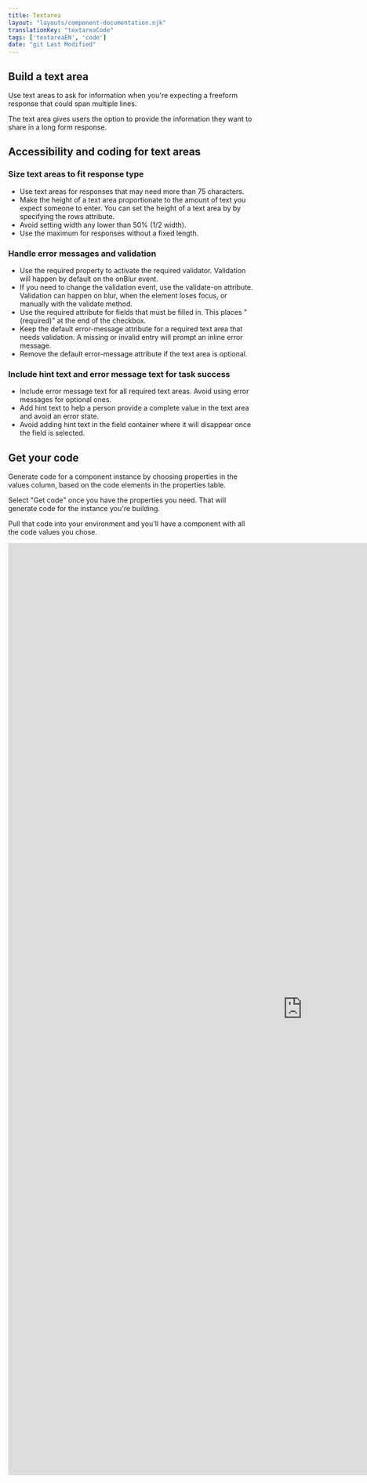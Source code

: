```yaml
---
title: Textarea
layout: "layouts/component-documentation.njk"
translationKey: "textareaCode"
tags: ['textareaEN', 'code']
date: "git Last Modified"
---
```


## Build a text area

Use text areas to ask for information when you're expecting a freeform response that could span multiple lines.

The text area gives users the option to provide the information they want to share in a long form response.

## Accessibility and coding for text areas

### Size text areas to fit response type

- Use text areas for responses that may need more than 75 characters.
- Make the height of a text area proportionate to the amount of text you expect someone to enter. You can set the height of a text area by by specifying the rows attribute.
- Avoid setting width any lower than 50% (1/2 width).
- Use the maximum for responses without a fixed length.

### Handle error messages and validation

- Use the required property to activate the required validator. Validation will happen by default on the onBlur event.
- If you need to change the validation event, use the validate-on attribute. Validation can happen on blur, when the element loses focus, or manually with the validate method.
- Use the required attribute for fields that must be filled in. This places "(required)" at the end of the checkbox.
- Keep the default error-message attribute for a required text area that needs validation. A missing or invalid entry will prompt an inline error message.
- Remove the default error-message attribute if the text area is optional.

### Include hint text and error message text for task success

- Include error message text for all required text areas. Avoid using error messages for optional ones.
- Add hint text to help a person provide a complete value in the text area and avoid an error state.
- Avoid adding hint text in the field container where it will disappear once the field is selected.

## Get your code

Generate code for a component instance by choosing properties in the values column, based on the code elements in the properties table.

Select "Get code" once you have the properties you need. That will generate code for the instance you're building.

Pull that code into your environment and you'll have a component with all the code values you chose.

<iframe
  title="Overview of gcds-textarea properties and events."
  src="https://cds-snc.github.io/gcds-components/?path=/docs/components-textarea--default&viewMode=docs&shortcuts=false&singleStory=true"
  width="1200"
  height="1900"
  style="display: block; margin: 0 auto;"
  frameBorder="0"
></iframe>
